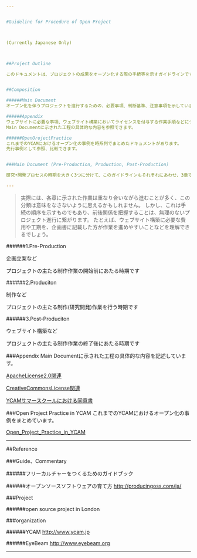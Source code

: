 ```yaml
---


#Guideline for Procedure of Open Project



(Currently Japanese Only)



##Project Outline

このドキュメントは、プロジェクトの成果をオープン化する際の手続等を示すガイドラインです。オープン化についての調査、研究の過程で得た知見のアーカイブでもあります。


##Composition

######Main Document
オープン化を伴うプロジェクトを進行するための、必要事項、判断基準、注意事項を示しています。

######Appendix
ウェブサイトに必要な事項、ウェブサイト構築においてライセンスを付与する作業手順などについてのドキュメントがあります。  
Main Documentに示された工程の具体的な内容を参照できます。

######OpenOrojectPractice
これまでのYCAMにおけるオープン化の事例を時系列でまとめたドキュメントがあります。  
先行事例として参照、比較できます。


###Main Document (Pre-Production, Production, Post-Production)

研究•開発プロセスの時期を大きく3つに分けて、このガイドラインもそれぞれにあわせ、3章で構成されています。

---
```

>実際には、各章に示された作業は重なり合いながら進むことが多く、この分類は意味をなさないように思えるかもしれません。
しかし、これは手続の順序を示すものでもあり、前後関係を把握することは、無理のないプロジェクト進行に繋がります。
たとえば、ウェブサイト構築に必要な費用や工期を、企画書に記載した方が作業を進めやすいことなどを理解できるでしょう。

######1.Pre-Production

企画立案など

プロジェクトの主たる制作作業の開始前にあたる時期です

######2.Produciton

制作など
 
プロジェクトの主たる制作(研究開発)作業を行う時期です

######3.Post-Produciton

ウェブサイト構築など

プロジェクトの主たる制作作業の終了後にあたる時期です


###Appendix
Main Documentに示された工程の具体的な内容を記述しています。


[ApacheLicense2.0関連](https://github.com/yosukesakai/guideline_for_procedure_of_open_project/blob/master/Appendix/ApacheLicense2.0ライセンス付与のしかた:採用の理由.md)

[CreativeCommonsLicense関連](https://github.com/yosukesakai/guideline_for_procedure_of_open_project/blob/master/Appendix/CCLicenseライセンス付与のしかた:採用の理由.md)
    
[YCAMサマースクールにおける同意書](https://github.com/yosukesakai/guideline_for_procedure_of_open_project/blob/master/Appendix/YCAMサマースクールにおける同意書について.md)


###Open Project Practice in YCAM
これまでのYCAMにおけるオープン化の事例をまとめています。

[Open_Project_Practice_in_YCAM](https://github.com/yosukesakai/guideline_for_procedure_of_open_project/blob/master/OpenOrojectPractice/Open_Project_Practice_in_YCAM.md)

---   
##Reference


###Guide、Commentary


######フリーカルチャーをつくるためのガイドブック

######オープンソースソフトウェアの育て方
http://producingoss.com/ja/





###Project

######open source project in London



###organization

######YCAM
http://www.ycam.jp

######EyeBeam
http://www.eyebeam.org



---

<!--


##Licenses and Credits  

<a rel="license" href="http://creativecommons.org/licenses/by-sa/3.0/"><img alt="Creative Commons License" style="border-width:0" src="http://i.creativecommons.org/l/by-sa/3.0/88x31.png" /></a><br /> 
<span xmlns:dct="http://purl.org/dc/terms/" href="http://purl.org/dc/dcmitype/Text" property="dct:title" rel="dct:type">Guideline_for_Procedure_of_Open_Project (document except citation) </span><a xmlns:cc="http://creativecommons.org/ns#" href="https://github.com/yosukesakai/Guideline_for_Procedure_of_Open_Project" property="cc:attributionName" rel="cc:attributionURL">Produced by yosukesakai<br /></a> is licensed under a <a rel="license" href="http://creativecommons.org/licenses/by-sa/3.0/">Creative Commons Attribution - ShareAlike 3.0 Unported License.<br />



##Disclaimer
```
yosukesakai makes no guarantees whatsoever related to this text.
The persons involved in the creation/operation of this website (including other users) take no responsibility regarding 
the usage of this text (including any kind of use such as browsing, contribution, or external re-use; 
the same shall apply hereinafter).
When using this text, you are required to take personal responsibility. 
yosukesakai takes no responsibility regarding eventual damage resulting from your use of this text.
yosukesakai does not guarantee that your use of this text is legitimate according to applicable laws.
We don't guarantee in any way the legitimacy, accuracy and safety of all information provided as contents.
We make no guarantees regarding external website linked to from this site.
This text permits alteration or reuse based on the Creative Commons Attribution-ShareAlike 3.0 Unported License, 
however it does not permit forms of reuse that violate laws or other regulations.  
The use of images accompanying the text may be based on license agreements separate from the respective text licenses.  
yosukesakai may discontinue the publication of all or parts of this text and all other contents without prior notice.
```

-->


